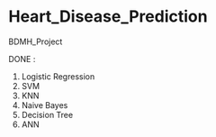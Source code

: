 # Heart_Disease_Prediction
BDMH_Project

DONE :
1. Logistic Regression
2. SVM
3. KNN
4. Naive Bayes
5. Decision Tree
6. ANN
